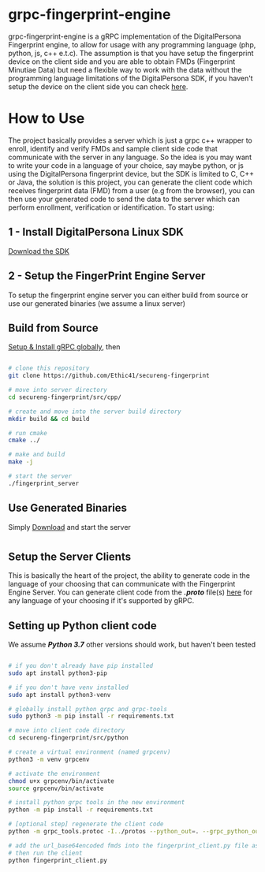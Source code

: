 grpc-fingerprint-engine
=========================

grpc-fingerprint-engine is a gRPC implementation of the DigitalPersona Fingerprint engine, to allow for usage with any programming language (php, python, js, c++ e.t.c). The assumption is that you have setup the fingerprint device on the client side and you are able to obtain FMDs (Fingerprint Minutiae Data) but need a flexible way to work with the data without the programming language limitations of the DigitalPersona SDK, if you haven't setup the device on the client side you can check [here](https://github.com/Ethic41/FingerPrint).

How to Use
===============
The project basically provides a server which is just a grpc c++ wrapper to enroll, identify and verify FMDs and sample client side code that communicate with the server in any language. So the idea is you may want to write your code in a language of your choice, say maybe python, or js using the DigitalPersona fingerprint device, but the SDK is limited to C, C++ or Java, the solution is this project, you can generate the client code which receives fingerprint data (FMD) from a user (e.g from the browser), you can then use your generated code to send the data to the server which can perform enrollment, verification or identification. To start using:

## 1 - Install DigitalPersona Linux SDK
[Download the SDK](http://test.com)
## 2 - Setup the FingerPrint Engine Server
To setup the fingerprint engine server you can either build from source or use our generated binaries (we assume a linux server)

## Build from Source
[Setup & Install gRPC globally](https://grpc.io/docs/languages/cpp/quickstart/#setup), then 
 
```bash

# clone this repository
git clone https://github.com/Ethic41/secureng-fingerprint

# move into server directory
cd secureng-fingerprint/src/cpp/

# create and move into the server build directory
mkdir build && cd build

# run cmake
cmake ../

# make and build
make -j

# start the server
./fingerprint_server

```
## Use Generated Binaries
Simply [Download]() and start the server

# 

## Setup the Server Clients
This is basically the heart of the project, the ability to generate code in the language of your choosing that can communicate with the Fingerprint Engine Server. You can generate client code from the ***.proto*** file(s) [here]() for any language of your choosing if it's supported by gRPC.

## Setting up Python client code
We assume ***Python 3.7*** other versions should work, but haven't been tested
```bash

# if you don't already have pip installed
sudo apt install python3-pip

# if you don't have venv installed
sudo apt install python3-venv

# globally install python grpc and grpc-tools
sudo python3 -m pip install -r requirements.txt

# move into client code directory
cd secureng-fingerprint/src/python

# create a virtual environment (named grpcenv)
python3 -m venv grpcenv

# activate the environment
chmod u+x grpcenv/bin/activate
source grpcenv/bin/activate

# install python grpc tools in the new environment
python -m pip install -r requirements.txt

# [optional step] regenerate the client code
python -m grpc_tools.protoc -I../protos --python_out=. --grpc_python_out=. ../protos/fingerprint.proto

# add the url_base64encoded fmds into the fingerprint_client.py file as required
# then run the client
python fingerprint_client.py

```
